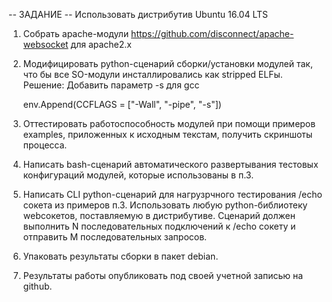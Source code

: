 -- ЗАДАНИЕ --
Использовать дистрибутив Ubuntu 16.04 LTS

1. Cобрать apache-модули https://github.com/disconnect/apache-websocket для apache2.x

2. Модифицировать python-сценарий сборки/установки модулей так, что бы все SO-модули
инсталлировались как stripped ELFы.
Решение: Добавить параметр -s для gcc
 
	 env.Append(CCFLAGS = ["-Wall", "-pipe", "-s"])

3. Оттестировать работоспособность модулей при помощи примеров examples, приложенных к исходным текстам,
получить скриншоты процесса.

4. Написать bash-сценарий автоматического развертывания тестовых конфигураций модулей,
которые использованы в п.3.

5. Написать CLI python-сценарий для нагрузрчного тестирования /echo сокета из примеров п.3.
Использовать любую python-библиотеку webсокетов, поставляемую в дистрибутиве. 
Сценарий должен выполнить N последовательных подключений к /echo сокету 
и отправить M последовательных запросов.

6. Упаковать результаты сборки в пакет debian.

7. Результаты работы опубликовать под своей учетной записью на github.


